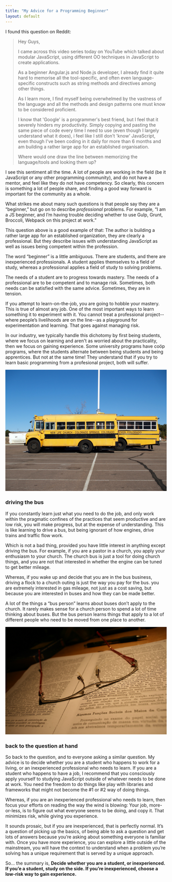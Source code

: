 ```yaml
---
title: "My Advice for a Programming Beginner"
layout: default
---
```


I found this question on Reddit:

> Hey Guys,
>
> I came across this video series today on YouTube which talked about modular JavaScript, using different OO techniques in JavaScript to create applications.
>
> As a beginner Angular.js and Node.js developer, I already find it quite hard to memorise all the tool-specific, and often even language-specific constructs such as string methods and directives among other things.
>
> As I learn more, I find myself being overwhelmed by the vastness of the language and all the methods and design patterns one must know to be considered proficient.
>
> I know that 'Google' is a programmer's best friend, but I feel that it severely hinders my productivity. Simply copying and pasting the same piece of code every time I need to use (even though I largely understand what it does), i feel like I still don't 'know' JavaScript, even though I've been coding in it daily for more than 6 months and am building a rather large app for an established organisation.
>
> Where would one draw the line between memorizing the language/tools and looking them up?

I see this sentiment all the time. A lot of people are working in the field (be it JavaScript or any other programming community), and do not have a mentor, and feel like they do not have competency. So clearly, this concern is something a lot of people share, and finding a good way forward is important for the community as a whole.

What strikes me about many such questions is that people say they are a “beginner,” but go on to describe *professional* problems. For example, “I am a JS beginner, and I’m having trouble deciding whether to use Gulp, Grunt, Broccoli, Webpack on this project at work.”

This question above is a good example of that: The author is building a rather large app for an established organization, they are clearly a professional. But they describe issues with understanding JavaScript as well as issues being competent within the profession.

The word “beginner” is a little ambiguous. There are students, and there are inexperienced professionals. A student applies themselves to a field of study, whereas a professional applies a field of study to solving problems.

The needs of a student are to progress towards mastery. The needs of a professional are to be competent and to manage risk. Sometimes, both needs can be satisfied with the same advice. Sometimes, they are in tension.

If you attempt to learn-on-the-job, you are going to hobble your mastery. This is true of almost any job. One of the most important ways to learn something it to experiment with it. You cannot treat a professional project--where people’s livelihoods are on the line--as a playground for experimentation and learning. That goes against managing risk.

In our industry, we typically handle this dichotomy by first being students, where we focus on learning and aren't as worried about the practicality, then we focus on gaining experience. Some university programs have coöp programs, where the students alternate between being students and being apprentices. But not at the same time! They understand that if you try to learn basic programming from a profesional project, both will suffer.

[![Buses for the Ted Haggard-founded New Life Church in Colorado Springs, Colorado](/assets/images/church-bus.jpg)](https://www.flickr.com/photos/shankbone/3236987127)

### driving the bus

If you constantly learn just what you need to do the job, and only work within the pragmatic confines of the practices that seem productive and are low risk, you will make progress, but at the expense of understanding. This is like learning to drive a bus, but being ignorant of how engines, drive trains and traffic flow work.

Which is not a bad thing, provided you have little interest in anything except driving the bus. For example, if you are a pastor in a church, you apply your enthusiasm to your church. The church bus is just a tool for doing church things, and you are not that interested in whether the engine can be tuned to get better mileage.

Whereas, if you wake up and decide that you are in the bus business, driving a flock to a church outing is just the way you pay for the bus. you are extremely interested in gas mileage, not just as a cost saving, but because you are interested in buses and how they can be made better.

A lot of the things a “bus person” learns about buses don’t apply to the church. It rarely makes sense for a church person to spend a lot of time thinking about buses. But the bus person learns things that apply to a lot of different people who need to be moved from one place to another.

[![study study](/assets/images/study.jpg)](https://www.flickr.com/photos/lethaargic/3660097148)

### back to the question at hand

So back to the question, and to everyone asking a similar question. My advice is to decide whether you are a student who happens to work for a living, or an inexperienced professional who needs to learn. If you are a student who happens to have a job, I recommend that you consciously apply yourself to studying JavaScript outside of whatever needs to be done at work. You need the freedom to do things like play with libraries and frameworks that might not become the #1 or #2 way of doing things.

Whereas, if you are an inexperienced professional who needs to learn, then focus your efforts on reading the way the wind is blowing: Your job, more-or-less, is to figure out what everyone seems to be doing, and copy it. That minimizes risk, while giving you experience.

It sounds prosaic, but if you are inexperienced, that is perfectly normal. It’s a question of picking up the basics, of being able to ask a question and get lots of answers because you’re asking about something everyone is familiar with. Once you have more experience, you can explore a little outside of the mainstream, you will have the context to understand when a problem you’re solving has a unique requirement that is served by a unique approach.

So... the summary is, **Decide whether you are a student, or inexperienced. If you’e a student, study on the side. If you’re inexperienced, choose a low-risk way to gain experience.**
